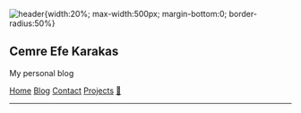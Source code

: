 ![header](https://avatars.githubusercontent.com/u/44120900){width:20%; max-width:500px; margin-bottom:0; border-radius:50%}

## Cemre Efe Karakas

My personal blog

[Home](/index.html)
[Blog](/blog/blog.html)
[Contact](/contact.html)
[Projects](/projects/projects.html)
[🌿](http://dutl.uk/)

---
